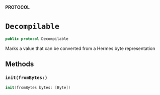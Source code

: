 **PROTOCOL**

# `Decompilable`

```swift
public protocol Decompilable
```

Marks a value that can be converted from a Hermes byte representation

## Methods
### `init(fromBytes:)`

```swift
init(fromBytes bytes: [Byte])
```
